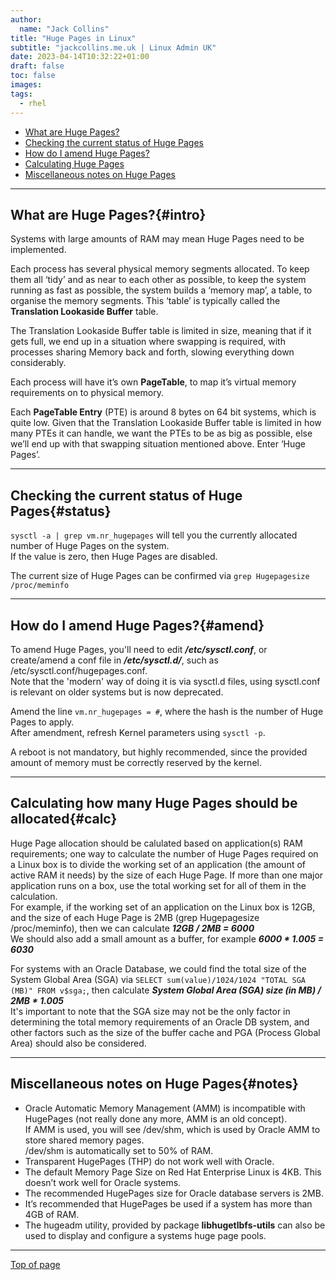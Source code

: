 ```yaml
---
author:
  name: "Jack Collins"
title: "Huge Pages in Linux"
subtitle: "jackcollins.me.uk | Linux Admin UK"
date: 2023-04-14T10:32:22+01:00
draft: false
toc: false
images:
tags:
  - rhel
---
```


- [What are Huge Pages?](#intro)
- [Checking the current status of Huge Pages](#status)
- [How do I amend Huge Pages?](#amend)
- [Calculating Huge Pages](#calc)
- [Miscellaneous notes on Huge Pages](#notes)

---

## What are Huge Pages?{#intro}

Systems with large amounts of RAM may mean Huge Pages need to be implemented.

Each process has several physical memory segments allocated. To keep them all ‘tidy’ and as near to each other as possible, to keep the system running as fast as possible, the system builds a ‘memory map’, a table, to organise the memory segments. This ‘table’ is typically called the **Translation Lookaside Buffer** table.

The Translation Lookaside Buffer table is limited in size, meaning that if it gets full, we end up in a situation where swapping is required, with processes sharing Memory back and forth, slowing everything down considerably.

Each process will have it’s own **PageTable**, to map it’s virtual memory requirements on to physical memory.

Each **PageTable Entry** (PTE) is around 8 bytes on 64 bit systems, which is quite low. Given that the Translation Lookaside Buffer table is limited in how many PTEs it can handle, we want the PTEs to be as big as possible, else we’ll end up with that swapping situation mentioned above. Enter ‘Huge Pages’.

---

## Checking the current status of Huge Pages{#status}

```sysctl -a | grep vm.nr_hugepages``` will tell you the currently allocated number of Huge Pages on the system.  
If the value is zero, then Huge Pages are disabled.

The current size of Huge Pages can be confirmed via ```grep Hugepagesize /proc/meminfo```

---

## How do I amend Huge Pages?{#amend}

To amend Huge Pages, you'll need to edit ***/etc/sysctl.conf***, or create/amend a conf file in ***/etc/sysctl.d/***, such as /etc/sysctl.conf/hugepages.conf.  
Note that the 'modern' way of doing it is via sysctl.d files, using sysctl.conf is relevant on older systems but is now deprecated.

Amend the line ```vm.nr_hugepages = #```, where the hash is the number of Huge Pages to apply.  
After amendment, refresh Kernel parameters using ```sysctl -p```.

A reboot is not mandatory, but highly recommended, since the provided amount of memory must be correctly reserved by the kernel.

---

## Calculating how many Huge Pages should be allocated{#calc}

Huge Page allocation should be calulated based on application(s) RAM requirements; one way to calculate the number of Huge Pages required on a Linux box is to divide the working set of an application (the amount of active RAM it needs) by the size of each Huge Page. If more than one major application runs on a box, use the total working set for all of them in the calculation.  
For example, if the working set of an application on the Linux box is 12GB, and the size of each Huge Page is 2MB (grep Hugepagesize /proc/meminfo), then we can calculate ***12GB / 2MB = 6000***  
We should also add a small amount as a buffer, for example ***6000 * 1.005 = 6030***

For systems with an Oracle Database, we could find the total size of the System Global Area (SGA) via ```SELECT sum(value)/1024/1024 "TOTAL SGA (MB)" FROM v$sga;```, then calculate ***System Global Area (SGA) size (in MB) / 2MB * 1.005***  
It's important to note that the SGA size may not be the only factor in determining the total memory requirements of an Oracle DB system, and other factors such as the size of the buffer cache and PGA (Process Global Area) should also be considered.

---

## Miscellaneous notes on Huge Pages{#notes}

- Oracle Automatic Memory Management (AMM) is incompatible with HugePages (not really done any more, AMM is an old concept).  
If AMM is used, you will see /dev/shm, which is used by Oracle AMM to store shared memory pages.  
/dev/shm is automatically set to 50% of RAM.
- Transparent HugePages (THP) do not work well with Oracle.
- The default Memory Page Size on Red Hat Enterprise Linux is 4KB. This doesn’t work well for Oracle systems.
- The recommended HugePages size for Oracle database servers is 2MB.
- It’s recommended that HugePages be used if a system has more than 4GB of RAM.
- The hugeadm utility, provided by package **libhugetlbfs-utils** can also be used to display and configure a systems huge page pools.

---

[Top of page](#top)